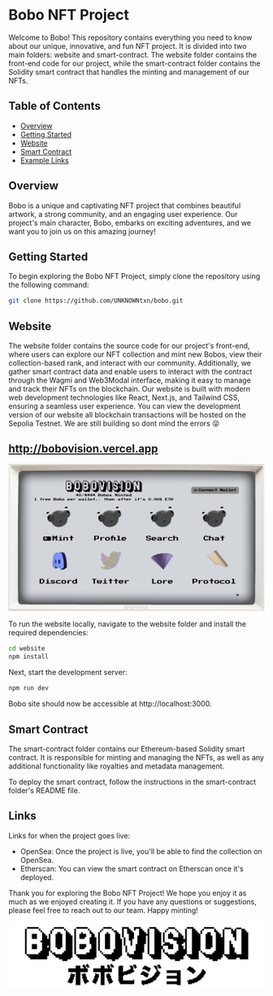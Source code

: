# Bobo NFT Project

Welcome to Bobo! This repository contains everything you need to know about our unique, innovative, and fun NFT project. It is divided into two main folders: website and smart-contract. The website folder contains the front-end code for our project, while the smart-contract folder contains the Solidity smart contract that handles the minting and management of our NFTs.

## Table of Contents

- [Overview](#overview)
- [Getting Started](#getting-started)
- [Website](#website)
- [Smart Contract](#smart-contract)
- [Example Links](#example-links)

## Overview

Bobo is a unique and captivating NFT project that combines beautiful artwork, a strong community, and an engaging user experience. Our project's main character, Bobo, embarks on exciting adventures, and we want you to join us on this amazing journey!

## Getting Started

To begin exploring the Bobo NFT Project, simply clone the repository using the following command:

```bash
git clone https://github.com/UNKNOWNtxn/bobo.git
```

## Website

The website folder contains the source code for our project's front-end, where users can explore our NFT collection and mint new Bobos, view their collection-based rank, and interact with our community. Additionally, we gather smart contract data and enable users to interact with the contract through the Wagmi and Web3Modal interface, making it easy to manage and track their NFTs on the blockchain. Our website is built with modern web development technologies like React, Next.js, and Tailwind CSS, ensuring a seamless user experience. You can view the development version of our website all blockchain transactions will be hosted on the Sepolia Testnet. We are still building so dont mind the errors 😝

## http://bobovision.vercel.app
![WebsiteDemo](website/screenshots/websitedemo.png)

To run the website locally, navigate to the website folder and install the required dependencies:
```bash
cd website
npm install
```
Next, start the development server:
```bash
npm run dev
```
Bobo site should now be accessible at http://localhost:3000.

## Smart Contract

The smart-contract folder contains our Ethereum-based Solidity smart contract. It is responsible for minting and managing the NFTs, as well as any additional functionality like royalties and metadata management.

To deploy the smart contract, follow the instructions in the smart-contract folder's README file.

## Links

Links for when the project goes live:

- OpenSea: Once the project is live, you'll be able to find the collection on OpenSea. 
- Etherscan: You can view the smart contract on Etherscan once it's deployed. 

Thank you for exploring the Bobo NFT Project! We hope you enjoy it as much as we enjoyed creating it. If you have any questions or suggestions, please feel free to reach out to our team. Happy minting! 

![BoboVision](website/public/assets/png_gif/BoboVision_V2.png)
